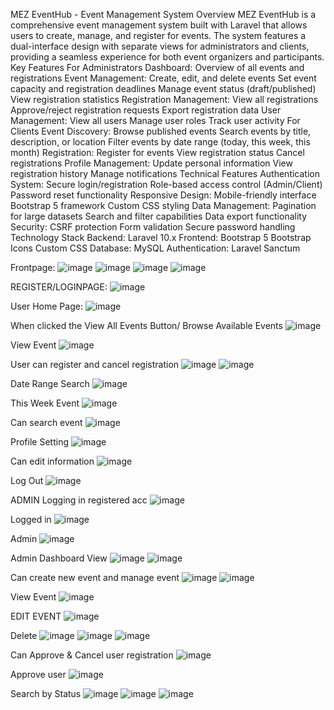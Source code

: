MEZ EventHub - Event Management System
Overview
MEZ EventHub is a comprehensive event management system built with Laravel that allows users to create, manage, and register for events. The system features a dual-interface design with separate views for administrators and clients, providing a seamless experience for both event organizers and participants.
Key Features
For Administrators
Dashboard: Overview of all events and registrations
Event Management:
Create, edit, and delete events
Set event capacity and registration deadlines
Manage event status (draft/published)
View registration statistics
Registration Management:
View all registrations
Approve/reject registration requests
Export registration data
User Management:
View all users
Manage user roles
Track user activity
For Clients
Event Discovery:
Browse published events
Search events by title, description, or location
Filter events by date range (today, this week, this month)
Registration:
Register for events
View registration status
Cancel registrations
Profile Management:
Update personal information
View registration history
Manage notifications
Technical Features
Authentication System:
Secure login/registration
Role-based access control (Admin/Client)
Password reset functionality
Responsive Design:
Mobile-friendly interface
Bootstrap 5 framework
Custom CSS styling
Data Management:
Pagination for large datasets
Search and filter capabilities
Data export functionality
Security:
CSRF protection
Form validation
Secure password handling
Technology Stack
Backend: Laravel 10.x
Frontend:
Bootstrap 5
Bootstrap Icons
Custom CSS
Database: MySQL
Authentication: Laravel Sanctum


Frontpage:
![image](https://github.com/user-attachments/assets/463c0fdf-fb76-4f27-9bee-70c4a0a79aab)
![image](https://github.com/user-attachments/assets/d80bf920-057d-4e14-bec9-8f4c071147a5)
![image](https://github.com/user-attachments/assets/5214c201-20a1-4eb9-956e-9967814ca5e5)
![image](https://github.com/user-attachments/assets/f9798db0-c005-4e07-a3a4-0e2f6d47b6e3)


REGISTER/LOGINPAGE:
![image](https://github.com/user-attachments/assets/91d8f583-b36f-4140-af81-e778a510cfe7)

User Home Page:
![image](https://github.com/user-attachments/assets/26166fe4-1f80-4916-8b51-c7152042fdc4)

When clicked the View All Events Button/ Browse Available Events
![image](https://github.com/user-attachments/assets/18dce6b9-4785-455d-b220-b130fc1059a2)

View Event
![image](https://github.com/user-attachments/assets/d3515d20-7117-411c-ba4d-aa980129442d)

User can register and cancel registration
![image](https://github.com/user-attachments/assets/d4c8e839-dbe5-4fec-84a5-d07dfebcb618)
![image](https://github.com/user-attachments/assets/537a9810-dfa0-4c58-b8df-4d8dcb6ee7d0)

Date Range Search
![image](https://github.com/user-attachments/assets/a6aa2dc9-24d9-41a9-b471-3c7109ae29d6)

This Week Event
![image](https://github.com/user-attachments/assets/cdcfe130-6e23-4ead-98f0-d8bd55b159eb)

Can search event
![image](https://github.com/user-attachments/assets/a1841b25-cde0-4559-9ef2-5539d891f64b)

Profile Setting
![image](https://github.com/user-attachments/assets/b74d479e-0ff2-4eb7-8a1f-f3a78f36cd1e)

Can edit information
![image](https://github.com/user-attachments/assets/cfc373ce-65e6-4428-a9f3-ac9ff424801b)

Log Out
![image](https://github.com/user-attachments/assets/e943a249-824f-4dcf-aa86-0cf100e6d500)



ADMIN
Logging in registered acc
![image](https://github.com/user-attachments/assets/538d5a22-9942-458f-86e5-c2b03bd6072c)

Logged in
![image](https://github.com/user-attachments/assets/9030b2a7-c958-4f01-841b-97d2835d9326)

Admin
![image](https://github.com/user-attachments/assets/a4beed1d-7b9a-44d9-b9ff-bc0582984115)

Admin Dashboard View
![image](https://github.com/user-attachments/assets/37bec569-24de-4e83-a726-68d00c6b310b)
![image](https://github.com/user-attachments/assets/8bbcaa0a-be10-427b-a1de-d85ed54cd8cf)

Can create new event and manage event
![image](https://github.com/user-attachments/assets/8f41634b-0194-4fc4-8216-3bf5219b00a4)
![image](https://github.com/user-attachments/assets/0903067c-5a11-4c28-95c1-08c7ab175691)

View Event
![image](https://github.com/user-attachments/assets/80492ed7-ada6-4ed1-b4dc-8a72dc885194)

EDIT EVENT 
![image](https://github.com/user-attachments/assets/efc84fb1-aba8-42d1-b9ff-f64c7097f7bf)

Delete
![image](https://github.com/user-attachments/assets/3a4db9e4-2461-48b1-84a8-12947e630c48)
![image](https://github.com/user-attachments/assets/a6714658-f8af-465c-abb2-db6df47e5a86)
![image](https://github.com/user-attachments/assets/dbe54639-8879-4aa1-8271-206cc762623a)

Can Approve & Cancel user registration
![image](https://github.com/user-attachments/assets/4dbbed9f-1f20-49ed-b0aa-8147e27d3687)

Approve user
![image](https://github.com/user-attachments/assets/3bcac8f3-6c86-4838-9030-7c72ae4415e9)

Search by Status
![image](https://github.com/user-attachments/assets/d1b51cbb-cc3c-476e-8cbf-0d2945285e27)
![image](https://github.com/user-attachments/assets/ff68adce-3d76-49bf-9aa9-6b930e534613)
![image](https://github.com/user-attachments/assets/f1607493-1456-426a-9d0a-1d15e01eed91)




